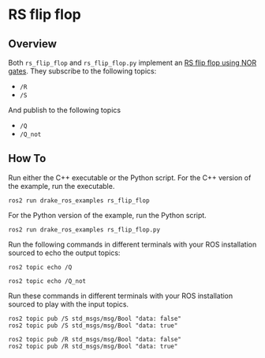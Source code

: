 # RS flip flop

## Overview

Both `rs_flip_flop` and `rs_flip_flop.py` implement an [RS flip flop using NOR gates](https://en.wikipedia.org/wiki/Flip-flop_(electronics)#SR_NOR_latch).
They subscribe to the following topics:

* `/R`
* `/S`

And publish to the following topics

* `/Q`
* `/Q_not`

## How To

Run either the C++ executable or the Python script.
For the C++ version of the example, run the executable.

```
ros2 run drake_ros_examples rs_flip_flop
```

For the Python version of the example, run the Python script.

```
ros2 run drake_ros_examples rs_flip_flop.py
```

Run the following commands in different terminals with your ROS installation sourced to echo the output topics:

```
ros2 topic echo /Q
```

```
ros2 topic echo /Q_not
```

Run these commands in different terminals with your ROS installation sourced to play with the input topics.

```
ros2 topic pub /S std_msgs/msg/Bool "data: false"
ros2 topic pub /S std_msgs/msg/Bool "data: true"
```

```
ros2 topic pub /R std_msgs/msg/Bool "data: false"
ros2 topic pub /R std_msgs/msg/Bool "data: true"
```
